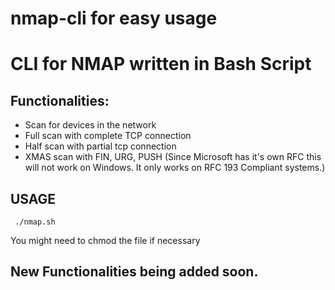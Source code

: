 <h1> nmap-cli for easy usage </h1>
<h1> CLI for NMAP written in Bash Script </h1>

<h2>Functionalities:</h2> 
<ul>
  <li> Scan for devices in the network </li>
 <li> Full scan with complete TCP connection </li>
 <li> Half scan with partial tcp connection</li>
 <li> XMAS scan with FIN, URG, PUSH (Since Microsoft has it's own RFC this will not work on Windows. It only works on RFC 193 Compliant systems.)</li>
</ul>

<h2> USAGE </h2>
<code> ./nmap.sh </code> 
<p> You might need to chmod the file if necessary </p>

<h2>New Functionalities being added soon.</h2> 
